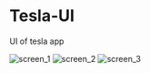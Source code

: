 # Tesla-UI
UI of tesla app

![screen_1](https://user-images.githubusercontent.com/92089806/230562612-6cde674c-3fa0-4f68-bf8e-3e8797a785b9.png)
![screen_2](https://user-images.githubusercontent.com/92089806/230562623-15b6e7be-d9b5-46d2-9011-5105caedce81.png)
![screen_3](https://user-images.githubusercontent.com/92089806/230562643-1c42c6bc-fd29-497f-b67d-6275f59406a5.png)
